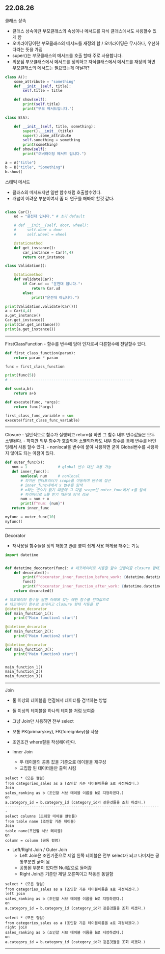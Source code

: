 22.08.26
---
클래스 상속
- 클래스 상속이란 부모클래스의 속성이나 메서드를 자식 클래스에서도 사용할수 있게 함
- 오버라이딩이란 부모클래스의 메서드를 재정의 함 / 오버라이딩은 무시하다, 우선하다라는 뜻을 가짐
- super()는 부모클래스의 메서드를 호출 할때 주로 사용합니다.
- 의문점 부모클래스에서 메서드를 정의하고 자식클래스에서 메서드를 재정의 하면 부모클래스의 메서드는 필요없는게 아닐까?

```python
class A():
    some_attribute = "something"
    def __init__(self, title):
        self.title = title

    def show(self):
        print(self.title)
        print("부모 메서드입니다.")

class B(A):

    def __init__(self, title, something):
        super().__init__(title)
        super().some_attribute
        self.something = something
        print(something)
    def show(self):
        print("오버라이딩 메서드 입니다.")

a = A("title")
b = B("title", "Something")
b.show()
```
스태틱 메서드
- 클래스의 메서드지만 일반 함수처럼 호출할수있다.
- 개념이 어려운 부분이여서 좀 더 연구를 해봐야 할것 같다.
```python

class Car():
    ud = "운전대 입니다." # 초기 default

    # def __init__(self, door, wheel):
    #     self.door = door
    #     self.wheel = wheel

    @staticmethod
    def get_instance():
        car_instance = Car(4,4)
        return car_instance

class Validation():

    @staticmethod
    def validate(Car):
        if Car.ud == "운전대 입니다.":
            return Car.ud
        else:
            print("운전대 아닙니다.")

print(Validation.validate(Car()))
a = Car(4,4)
a.get_instance()
Car.get_instance()
print(Car.get_instance())
print(a.get_instance())
```
---
FirstClassFunction
    - 함수를 변수에 담아 인자로써 다른함수에 전달할수 있다.
```python
def first_class_function(param):
    return param * param

func = first_class_function

print(func(5))
# --------------------------------------------------------

def sum(a,b):
    return a+b

def execute(func, *args):
    return func(*args)

first_class_func_variable = sum
execute(first_class_func_variable)
```
---
Closure
    - 일반적으로 함수가 실행되고 return을 하면 그 함수 내부 변수값들은 모두 소멸된다.
    - 하지만 외부 함수가 호출되어 소멸되더라도 내부 함수를 통해 변수를 바인딩해서 사용 할수 있다.
    - nonlocal을 변수에 붙여 사용하면 굳이 Global변수를 사용하지 않아도 되는 이점이 있다.
 ```python
def outer_func(x):
    num = 1              # global 변수 대신 사용 가능
    def inner_func():
        nonlocal num     # nonlocal
        # 파이썬 인터프리터가 scope를 이동하며 변수에 접근
        # inner_func내에서 x 변수를 탐색
        # x라는 변수가 없기 떄문에 그 다음 scope인 outer_func에서 x를 탐색 
        # 파라미터로 x를 받기 때문에 탐색 성공
        num = num + x
        print(f"num: {num}")
    return inner_func

myfunc = outer_func(10)
myfunc()

```
---
Decorator
- 재사용될 함수들을 정의 해놓고 @를 붙여 쉽게 사용 하게끔 해주는 기능
```python
import datetime


def datetime_decorator(func): # 데코레이터로 사용할 함수 만들어줌 closure 형태로
    def decorated():
        print(f"docorator_inner_function_before_work: {datetime.datetime.now()}")
        func()
        print(f"docorator_inner_function_after_work: {datetime.datetime.now()}")
    return decorated()

# 데코레이터 함수들 달면 아래에 있는 메인 함수를 인자값으로
# 데코레이터 함수로 보내지고 closure 형태 작동을 함
@datetime_decorator 
def main_function_1():
    print("Main function1 start")

@datetime_decorator
def main_function_2():
    print("Main function2 start")

@datetime_decorator
def main_function_3():
    print("Main function3 start")


main_function_1()
main_function_2()
main_function_3()
```
---
Join
- 둘 이상의 테이블을 연결해서 데이터를 검색하는 방법
- 둘 이상의 테이블을 하나의 테이블 처럼 보여줌
- 그냥 Join만 사용하면 전부 select
- 보통 PK(primarykey), FK(foreignkey)을 사용
- 조인조건 where절을 작성해야한다.

- Inner Join
    - 두 테이블의 공통 값을 기준으로 테이블을 재구성
    - 교집합 된 데이터들만 출력 시킴
```text
select * (모든 컬럼)
from categories_sales as a (조인할 기준 테이블이름을 a로 지정하겠다.)
Join 
sales_ranking as b (조인할 서브 테이블 이름을 b로 지정하겠다.)
on
a.category_id = b.category_id (category_id가 같은것들을 조회 하겠다.)
-----------------------------------------------------------------------
select columns (조회할 테이블 컬럼들) 
from table name (조인할 기준 테이블)
Join
table name(조인할 서브 테이블)
On
column = column (공통 컬럼)
```

- Left/Right Join / Outer Join
    - Left Join은 조인기준으로 제일 왼쪽 테이블은 전부 select가 되고 나머지는 공통부분만 긁어 옴
    - 공통된 부분이 없다면 Null값으로 들어감
    - Right Join은 기준만 제일 오른쪽이고 작동은 동일함
```text
select * (모든 컬럼)
from categories_sales as a (조인할 기준 테이블이름을 a로 지정하겠다.)
left join 
sales_ranking as b (조인할 서브 테이블 이름을 b로 지정하겠다.)
on
a.category_id = b.category_id (category_id가 같은것들을 조회 하겠다.)
```
```text
select * (모든 컬럼)
from categories_sales as a (조인할 기준 테이블이름을 a로 지정하겠다.)
right join 
sales_ranking as b (조인할 서브 테이블 이름을 b로 지정하겠다.)
on
a.category_id = b.category_id (category_id가 같은것들을 조회 하겠다.)
```
---